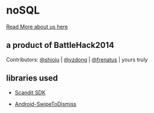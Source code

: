 noSQL
=====

[Read More about us here](http://noqliao.herokuapp.com/)


a product of BattleHack2014
---------
Contributors:
 [@shioju](https://github.com/shioju)
| [@yzdong](https://github.com/yzdong)
| [@frenatus](https://github.com/frenatus)
| yours truly

libraries used
---------
- [Scandit SDK](http://www.scandit.com/developers/)

- [Android-SwipeToDismiss](https://github.com/romannurik/Android-SwipeToDismiss)
